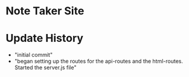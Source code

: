 # Note Taker Site

# Update History
- "initial commit" 
- "began setting up the routes for the api-routes and the html-routes. Started the server.js file" 